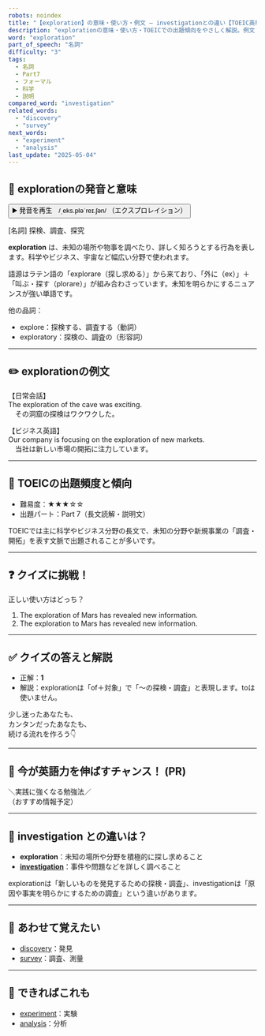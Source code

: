 ```yaml
---
robots: noindex
title: "【exploration】の意味・使い方・例文 ― investigationとの違い【TOEIC英単語】"
description: "explorationの意味・使い方・TOEICでの出題傾向をやさしく解説。例文・クイズ付きでinvestigationとの違いもわかりやすく学べます。"
word: "exploration"
part_of_speech: "名詞"
difficulty: "3"
tags:
  - 名詞
  - Part7
  - フォーマル
  - 科学
  - 説明
compared_word: "investigation"
related_words:
  - "discovery"
  - "survey"
next_words:
  - "experiment"
  - "analysis"
last_update: "2025-05-04"
---
```


## 🔰 explorationの発音と意味

<button class="play-audio" onclick="playTTS('exploration')">
  <span class="play-audio-main">
    ▶️ 発音を再生　/ˌeks.pləˈreɪ.ʃən/
  </span>
  <span class="play-audio-sub">
    （エクスプロレイション）
  </span>
</button>

[名詞] 探検、調査、探究

**exploration** は、未知の場所や物事を調べたり、詳しく知ろうとする行為を表します。科学やビジネス、宇宙など幅広い分野で使われます。

語源はラテン語の「explorare（探し求める）」から来ており、「外に（ex）」＋「叫ぶ・探す（plorare）」が組み合わさっています。未知を明らかにするニュアンスが強い単語です。

他の品詞：  
- explore：探検する、調査する（動詞）
- exploratory：探検の、調査の（形容詞）

---

## ✏️ explorationの例文

【日常会話】  
The exploration of the cave was exciting.  
　その洞窟の探検はワクワクした。

【ビジネス英語】  
Our company is focusing on the exploration of new markets.  
　当社は新しい市場の開拓に注力しています。

---

## 🎯 TOEICの出題頻度と傾向

- 難易度：★★★☆☆
- 出題パート：Part 7（長文読解・説明文）

TOEICでは主に科学やビジネス分野の長文で、未知の分野や新規事業の「調査・開拓」を表す文脈で出題されることが多いです。

---

## ❓ クイズに挑戦！

正しい使い方はどっち？

1. The exploration of Mars has revealed new information.  
2. The exploration to Mars has revealed new information.

---

## ✅ クイズの答えと解説

- 正解：**1**
- 解説：explorationは「of＋対象」で「～の探検・調査」と表現します。toは使いません。

少し迷ったあなたも、  
カンタンだったあなたも、  
続ける流れを作ろう👇️

---

## 🚀 今が英語力を伸ばすチャンス！ (PR)

<div class="info-center">
＼実践に強くなる勉強法／<br>  
（おすすめ情報予定）
</div>

---

## 🤔  investigation との違いは？

- **exploration**：未知の場所や分野を積極的に探し求めること
- **[investigation](/investigation)**：事件や問題などを詳しく調べること

explorationは「新しいものを発見するための探検・調査」、investigationは「原因や事実を明らかにするための調査」という違いがあります。

---

## 🧩 あわせて覚えたい

- [discovery](/discovery)：発見
- [survey](/survey)：調査、測量

---

## 📖 できればこれも

- [experiment](/experiment)：実験
- [analysis](/analysis)：分析

<!-- cvid: aid26_bid46 -->
